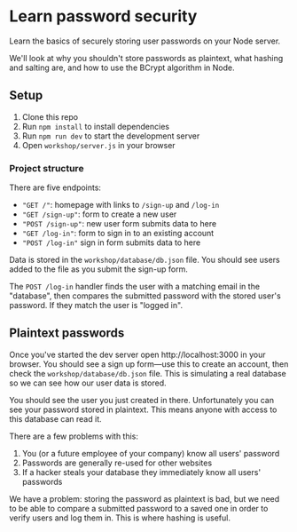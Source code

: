 # Learn password security

Learn the basics of securely storing user passwords on your Node server.

We'll look at why you shouldn't store passwords as plaintext, what hashing and salting are, and how to use the BCrypt algorithm in Node.

## Setup

1. Clone this repo
1. Run `npm install` to install dependencies
1. Run `npm run dev` to start the development server
1. Open `workshop/server.js` in your browser

### Project structure

There are five endpoints:

- `"GET /"`: homepage with links to `/sign-up` and `/log-in`
- `"GET /sign-up"`: form to create a new user
- `"POST /sign-up"`: new user form submits data to here
- `"GET /log-in"`: form to sign in to an existing account
- `"POST /log-in"` sign in form submits data to here

Data is stored in the `workshop/database/db.json` file. You should see users added to the file as you submit the sign-up form.

The `POST /log-in` handler finds the user with a matching email in the "database", then compares the submitted password with the stored user's password. If they match the user is "logged in".

## Plaintext passwords

Once you've started the dev server open http://localhost:3000 in your browser. You should see a sign up form—use this to create an account, then check the `workshop/database/db.json` file. This is simulating a real database so we can see how our user data is stored.

You should see the user you just created in there. Unfortunately you can see your password stored in plaintext. This means anyone with access to this database can read it.

There are a few problems with this:

1. You (or a future employee of your company) know all users' password
1. Passwords are generally re-used for other websites
1. If a hacker steals your database they immediately know all users' passwords

We have a problem: storing the password as plaintext is bad, but we need to be able to compare a submitted password to a saved one in order to verify users and log them in. This is where hashing is useful.

